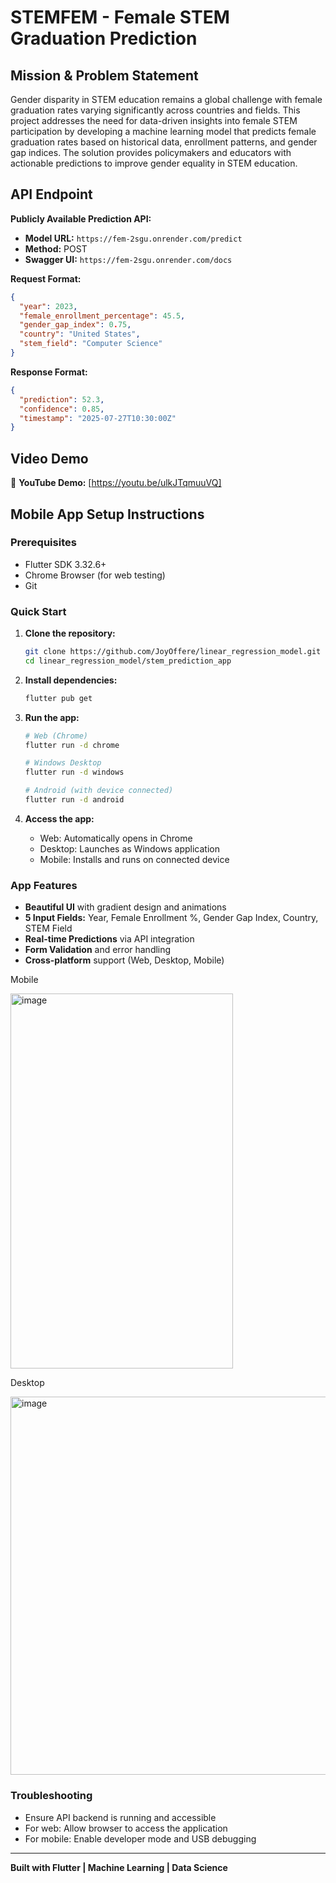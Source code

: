 # STEMFEM - Female STEM Graduation Prediction

## Mission & Problem Statement
Gender disparity in STEM education remains a global challenge with female graduation rates varying significantly across countries and fields. This project addresses the need for data-driven insights into female STEM participation by developing a machine learning model that predicts female graduation rates based on historical data, enrollment patterns, and gender gap indices. The solution provides policymakers and educators with actionable predictions to improve gender equality in STEM education.

## API Endpoint
**Publicly Available Prediction API:**
- **Model URL:** `https://fem-2sgu.onrender.com/predict` 
- **Method:** POST
- **Swagger UI:** `https://fem-2sgu.onrender.com/docs`

**Request Format:**
```json
{
  "year": 2023,
  "female_enrollment_percentage": 45.5,
  "gender_gap_index": 0.75,
  "country": "United States",
  "stem_field": "Computer Science"
}
```

**Response Format:**
```json
{
  "prediction": 52.3,
  "confidence": 0.85,
  "timestamp": "2025-07-27T10:30:00Z"
}
```

## Video Demo
🎥 **YouTube Demo:** [https://youtu.be/ulkJTqmuuVQ]

## Mobile App Setup Instructions

### Prerequisites
- Flutter SDK 3.32.6+
- Chrome Browser (for web testing)
- Git

### Quick Start
1. **Clone the repository:**
   ```bash
   git clone https://github.com/JoyOffere/linear_regression_model.git
   cd linear_regression_model/stem_prediction_app
   ```

2. **Install dependencies:**
   ```bash
   flutter pub get
   ```

3. **Run the app:**
   ```bash
   # Web (Chrome)
   flutter run -d chrome
   
   # Windows Desktop
   flutter run -d windows
   
   # Android (with device connected)
   flutter run -d android
   ```

4. **Access the app:**
   - Web: Automatically opens in Chrome
   - Desktop: Launches as Windows application
   - Mobile: Installs and runs on connected device

### App Features
- **Beautiful UI** with gradient design and animations
- **5 Input Fields:** Year, Female Enrollment %, Gender Gap Index, Country, STEM Field
- **Real-time Predictions** via API integration
- **Form Validation** and error handling
- **Cross-platform** support (Web, Desktop, Mobile)

Mobile

<img width="356" height="600" alt="image" src="https://github.com/user-attachments/assets/0e08dbb2-d28a-4bd0-9147-1ce23d06f40b" />


Desktop

<img width="1102" height="605" alt="image" src="https://github.com/user-attachments/assets/5da49bcb-0899-4417-ac12-3d30d737202b" />


### Troubleshooting
- Ensure API backend is running and accessible
- For web: Allow browser to access the application
- For mobile: Enable developer mode and USB debugging

---
**Built with Flutter | Machine Learning | Data Science**
